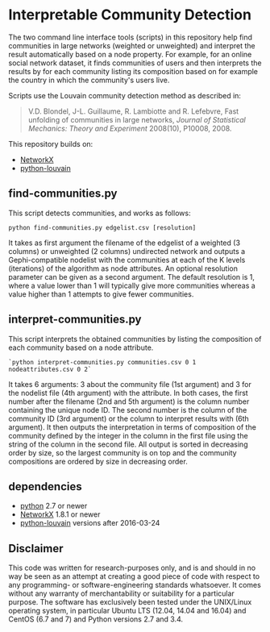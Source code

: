 # Interpretable Community Detection

The two command line interface tools (scripts) in this repository help find communities in large networks (weighted or unweighted) and interpret the result automatically based on a node property. 
For example, for an online social network dataset, it finds communities of users and then interprets the results by for each community listing its composition based on for example the country in which the community's users live. 

Scripts use the Louvain community detection method as described in:

 > V.D. Blondel, J-L. Guillaume, R. Lambiotte and R. Lefebvre, 
Fast unfolding of communities in large networks, 
_Journal of Statistical Mechanics: Theory and Experiment_ 2008(10), 
P10008, 2008. 

This repository builds on:
 * [NetworkX](https://networkx.github.io) 
 * [python-louvain](https://bitbucket.org/taynaud/python-louvain)


## find-communities.py
This script detects communities, and works as follows:

`python find-communities.py edgelist.csv [resolution]`

It takes as first argument the filename of the edgelist of a weighted (3 columns) or unweighted (2 columns) undirected network and outputs a Gephi-compatible nodelist with the communities at each of the K levels (iterations) of the algorithm as node attributes. 
An optional resolution parameter can be given as a second argument. 
The default resolution is 1, where a value lower than 1 will typically give more communities whereas a value higher than 1 attempts to give fewer communities. 


## interpret-communities.py
This script interprets the obtained communities by listing the composition of each community based on a node attribute. 

	`python interpret-communities.py communities.csv 0 1 nodeattributes.csv 0 2`

It takes 6 arguments: 3 about the community file (1st argument) and 3 for the nodelist file (4th argument) with the attribute. 
In both cases, the first number after the filename (2nd and 5th argument) is the column number containing the unique node ID. 
The second number is the column of the community ID (3rd argument) or the column to interpret results with (6th argument). 
It then outputs the interpretation in terms of composition of the community defined by the integer in the column in the first file using the string of the column in the second file. 
All output is sorted in decreasing order by size, so the largest community is on top and the community compositions are ordered by size in decreasing order. 


## dependencies

* [python](https://www.python.org/) 2.7 or newer
* [NetworkX](https://networkx.github.io) 1.8.1 or newer
* [python-louvain](https://bitbucket.org/taynaud/python-louvain) versions after 2016-03-24


## Disclaimer

This code was written for research-purposes only, and is and should in no way be seen as an attempt at creating a good piece of code with respect to any programming- or software-engineering standards whatsoever. 
It comes without any warranty of merchantability or suitability for a particular purpose. 
The software has exclusively been tested under the UNIX/Linux operating system, in particular Ubuntu LTS (12.04, 14.04 and 16.04) and CentOS (6.7 and 7) and Python versions 2.7 and 3.4. 
